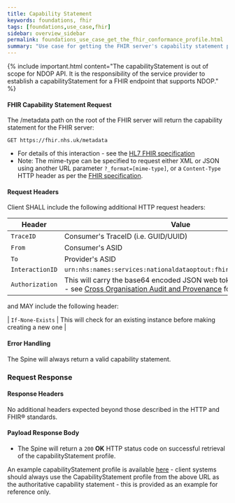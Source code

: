```yaml
---
title: Capability Statement
keywords: foundations, fhir
tags: [foundations,use_case,fhir]
sidebar: overview_sidebar
permalink: foundations_use_case_get_the_fhir_conformance_profile.html
summary: "Use case for getting the FHIR server's capability statement profile."
---
```


{% include important.html content="The capabilityStatement is out of scope for NDOP API. It is the responsibility of the service provider to establish a capabilityStatement for a FHIR endpoint that supports NDOP." %}


#### FHIR Capability Statement Request ####

The /metadata path on the root of the FHIR server will return the capability statement for the FHIR server:

```http
GET https://fhir.nhs.uk/metadata
```
- For details of this interaction - see the [HL7 FHIR specification](https://www.hl7.org/fhir/http.html#capabilities)
- Note: The mime-type can be specified to request either XML or JSON using another URL parameter `?_format=[mime-type]`, or a `Content-Type` HTTP header as per the [FHIR specification](https://www.hl7.org/fhir/http.html#mime-type).


#### Request Headers ####

Client SHALL include the following additional HTTP request headers:

| Header               | Value |
|----------------------|-------|
| `TraceID`        | Consumer's TraceID (i.e. GUID/UUID) |
| `From`           | Consumer's ASID |
| `To`             | Provider's ASID |
| `InteractionID`  | `urn:nhs:names:services:nationaldataoptout:fhir:rest:read:metadata`|
| `Authorization`      | This will carry the base64 encoded JSON web token required for audit - see [Cross Organisation Audit and Provenance](https://nhsconnect.github.io/FHIR-NOO-API/development_security_jwt.html) for details. |

and MAY include the following header:

| `If-None-Exists` | This will check for an existing instance before making creating a new one |


#### Error Handling ####

The Spine will always return a valid capability statement.

### Request Response ###

#### Response Headers ####

No additional headers expected beyond those described in the HTTP and FHIR&reg; standards.

#### Payload Response Body ####

- The Spine will return a `200` **OK** HTTP status code on successful retrieval of the capabilityStatement profile.

An example capabilityStatement profile is available [here](https://nhsconnect.github.io/FHIR-NOO-API/Examples/NDOP-CapabilityStatement-Example-1.xml) - client systems should always use the CapabilityStatement profile from the above URL as the authoritative capability statement - this is provided as an example for reference only.


